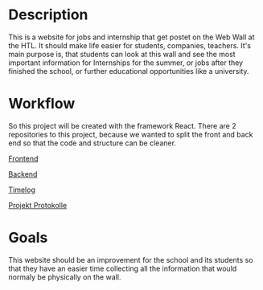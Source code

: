 
# Description
This is a website for jobs and internship that get postet on the Web Wall at the HTL.
It should make life easier for students, companies, teachers. It's main purpose is, that students can look at this wall and see the most important information for Internships for the summer, or jobs after they finished the school, or further educational opportunities like a university.

# Workflow
So this project will be created with the framework React. There are 2 repositories to this project, because we wanted to split the front and back end so that the code and structure can be cleaner.

[Frontend](https://github.com/dw-gt/job-info-wall-frontend)

[Backend](https://github.com/dw-gt/job-info-wall-backend)

[Timelog](https://docs.google.com/spreadsheets/d/1bTbBqZqGvOnTD1WTLyDGUHa8uu4knvn3BS996A9__d4/edit#gid=0)

[Projekt Protokolle](https://htblaleonding-my.sharepoint.com/:x:/g/personal/g_tikautz_htblaleonding_onmicrosoft_com/ESITfy7opDRKhtTddNM0k_ABdnEr8Hqp-VxCQFQPSMfiSw?e=vXDmJU)

# Goals
This website should be an improvement for the school and its students so that they have an easier time collecting all the information that would normaly be physically on the wall.
